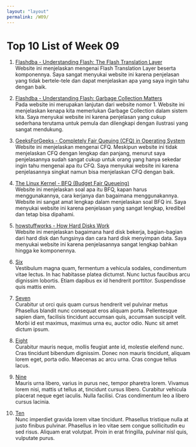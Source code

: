 ```yaml
---
layout: "layout"
permalink: /W09/
---
```


# Top 10 List of Week 09

1. [Flashdba - Understanding Flash: The Flash Translation Layer](https://flashdba.com/2014/09/17/understanding-flash-the-flash-translation-layer/)<br>
Website ini menjelaskan mengenai Flash Translation Layer beserta komponennya. Saya sangat menyukai website ini karena penjelasan yang 
tidak bertele-tele dan dapat menjelaskan apa yang saya ingin tahu dengan baik.

2. [Flashdba - Understanding Flash: Garbage Collection Matters](https://flashdba.com/2014/10/15/understanding-flash-garbage-collection-matters/)<br>
Pada website ini merupakan lanjutan dari website nomor 1. Website ini menjelaskan kenapa kita memerlukan Garbage Collection dalam sistem 
kita. Saya menyukai website ini karena penjelasan yang cukup sederhana terutama untuk pemula dan dilengkapi dengan ilustrasi yang sangat
mendukung.

3. [GeeksForGeeks - Completely Fair Queuing (CFQ) in Operating System](https://www.geeksforgeeks.org/completely-fair-queuing-cfq-in-operating-system/)<br>
Website ini menjelaskan mengenai CFQ. Meskipun website ini tidak menjelaskan CFQ dengan lengkap dan panjang, menurut saya penjelasannya
sudah sangat cukup untuk orang yang hanya sekedar ingin tahu mengenai apa itu CFQ. Saya menyukai website ini karena penjelasannya singkat
namun bisa menjelaskan CFQ dengan baik.

4. [The Linux Kernel - BFQ (Budget Fair Queueing)](https://www.kernel.org/doc/html/latest/block/bfq-iosched.html)<br>
Website ini menjelaskan soal apa itu BFQ, kapan harus menggunakannya, cara kerjanya dan bagaimana menggunakannya. Website ini sangat amat
lengkap dalam menjelaskan soal BFQ ini. Saya menyukai website ini karena penjelasan yang sangat lengkap, kredibel dan tetap bisa dipahami.

5. [howstuffworks - How Hard Disks Work](https://computer.howstuffworks.com/hard-disk.htm)<br>
Website ini menjelaskan bagaimana hard disk bekerja, bagian-bagian dari hard disk dan fungsinya dan cara hard disk menyimpan data. Saya
menyukai website ini karena penjelasannya sangat lengkap bahkan hingga ke komponennya.

6. [Six](https://en.wikipedia.org/wiki/6)<br>
Vestibulum magna quam, fermentum a vehicula sodales, condimentum vitae lectus.
In hac habitasse platea dictumst.
Nunc luctus faucibus arcu dignissim lobortis.
Etiam dapibus ex id hendrerit porttitor.
Suspendisse quis mattis enim.

7. [Seven](https://en.wikipedia.org/wiki/7)<br>
Curabitur ut orci quis quam cursus hendrerit vel pulvinar metus
Phasellus blandit nunc consequat eros aliquam porta.
Pellentesque sapien diam, facilisis tincidunt accumsan quis, accumsan suscipit velit. 
Morbi id est maximus, maximus urna eu, auctor odio. 
Nunc sit amet dictum ipsum.

8. [Eight](https://en.wikipedia.org/wiki/8)<br>
Curabitur mauris neque, mollis feugiat ante id, molestie eleifend nunc.
Cras tincidunt bibendum dignissim.
Donec non mauris tincidunt, aliquam lorem eget, porta odio.
Maecenas ac arcu urna.
Cras congue tellus lacus.

9. [Nine](https://en.wikipedia.org/wiki/9)<br>
Mauris urna libero, varius in purus nec, tempor pharetra lorem.
Vivamus lorem nisi, mattis ut tellus at, tincidunt cursus libero.
Curabitur vehicula placerat neque eget iaculis.
Nulla facilisi.
Cras condimentum leo a libero cursus lacinia.

10. [Ten](https://en.wikipedia.org/wiki/10)<br>
Nunc imperdiet gravida lorem vitae tincidunt. 
Phasellus tristique nulla at justo finibus pulvinar.
Phasellus in leo vitae sem congue sollicitudin eu sed risus.
Aliquam erat volutpat.
Proin in erat fringilla, pulvinar nisl quis, vulputate purus.

